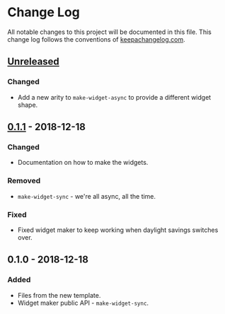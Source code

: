 # Change Log
All notable changes to this project will be documented in this file. This change log follows the conventions of [keepachangelog.com](http://keepachangelog.com/).

## [Unreleased]
### Changed
- Add a new arity to `make-widget-async` to provide a different widget shape.

## [0.1.1] - 2018-12-18
### Changed
- Documentation on how to make the widgets.

### Removed
- `make-widget-sync` - we're all async, all the time.

### Fixed
- Fixed widget maker to keep working when daylight savings switches over.

## 0.1.0 - 2018-12-18
### Added
- Files from the new template.
- Widget maker public API - `make-widget-sync`.

[Unreleased]: https://github.com/your-name/clojure-1-10-error/compare/0.1.1...HEAD
[0.1.1]: https://github.com/your-name/clojure-1-10-error/compare/0.1.0...0.1.1
